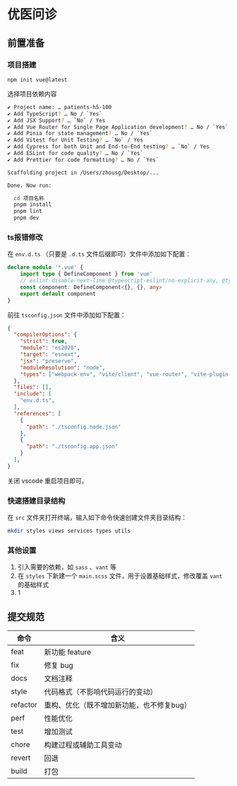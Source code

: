 # 优医问诊

## 前置准备

### 项目搭建
```shell
npm init vue@latest
```

选择项目依赖内容
```bash
✔ Project name: … patients-h5-100
✔ Add TypeScript? … No / `Yes`
✔ Add JSX Support? … `No` / Yes
✔ Add Vue Router for Single Page Application development? … No / `Yes`
✔ Add Pinia for state management? … No / `Yes`
✔ Add Vitest for Unit Testing? … `No` / Yes
✔ Add Cypress for both Unit and End-to-End testing? … `No` / Yes
✔ Add ESLint for code quality? … No / `Yes`
✔ Add Prettier for code formatting? … No / `Yes`

Scaffolding project in /Users/zhousg/Desktop/...

Done. Now run:

  cd 项目名称
  pnpm install
  pnpm lint
  pnpm dev
```

### ts报错修改
在 `env.d.ts` （只要是 `.d.ts` 文件后缀即可）文件中添加如下配置：
```ts
declare module '*.vue' {
    import type { DefineComponent } from 'vue'
    // eslint-disable-next-line @typescript-eslint/no-explicit-any, @typescript-eslint/ban-types
    const component: DefineComponent<{}, {}, any>
    export default component
}
```

前往 `tsconfig.json` 文件中添加如下配置：
```json
{
  "compilerOptions": {
    "strict": true,
    "module": "es2020",
    "target": "esnext",
    "jsx": "preserve",
    "moduleResolution": "node",
    "types": ["webpack-env", "vite/client", "vue-router", "vite-plugin-dts", "@vitejs/plugin-vue"]
  },
  "files": [],
  "include": [
    "env.d.ts",
  ],
  "references": [
    {
      "path": "./tsconfig.node.json"
    },
    {
      "path": "./tsconfig.app.json"
    }
  ],
}
```

关闭 vscode 重启项目即可。

### 快速搭建目录结构
在 `src` 文件夹打开终端，输入如下命令快速创建文件夹目录结构：
```bash
mkdir styles views services types utils
```

### 其他设置
1. 引入需要的依赖，如 `sass` 、`vant` 等
2. 在 `styles` 下新建一个 `main.scss` 文件，用于设置基础样式，修改覆盖 `vant` 的基础样式
3. 1

## 提交规范
|命令|含义|
|-|-|
|feat|新功能 feature|
|fix|修复 bug|
|docs|文档注释|
|style|代码格式（不影响代码运行的变动）|
|refactor|重构、优化（既不增加新功能，也不修复bug）|
|perf|性能优化|
|test|增加测试|
|chore|构建过程或辅助工具变动|
|revert|回退|
|build|打包|